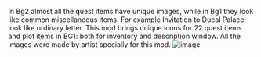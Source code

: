 In Bg2 almost all the quest items have unique images, while in Bg1 they look like common miscellaneous items. For example Invitation to Ducal Palace look like ordinary letter. This mod brings unique icons for 22 quest items and plot items in BG1: both for inventory and description window. All the images were made by artist specially for this mod. ![image](https://github.com/user-attachments/assets/fb398f3e-9bd1-4689-a127-69ee6e0b2f15)
